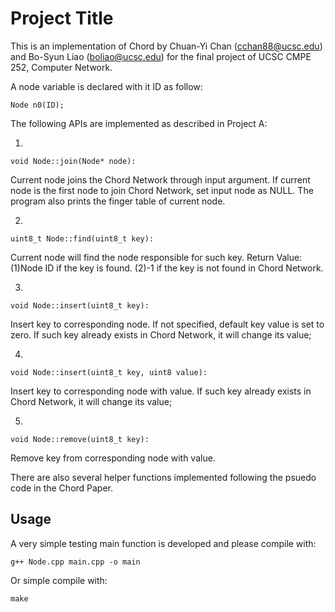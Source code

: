 # Project Title

This is an implementation of Chord by Chuan-Yi Chan (cchan88@ucsc.edu)
and Bo-Syun Liao (boliao@ucsc.edu) for the final project of UCSC 
CMPE 252, Computer Network.



A node variable is declared with it ID as follow:

    Node n0(ID);

The following APIs are implemented as described in Project A:

1.
```
void Node::join(Node* node):
```     
Current node joins the Chord Network through input argument.
If current node is the first node to join Chord Network, set input node as NULL.
The program also prints the finger table of current node.
        
2.
```
uint8_t Node::find(uint8_t key):
```     
Current node will find the node responsible for such key.
Return Value:
    (1)Node ID if the key is found.
    (2)-1 if the key is not found in Chord Network.
    
3.
```
void Node::insert(uint8_t key):
```
Insert key to corresponding node. If not specified, default key value is set to zero.
If such key already exists in Chord Network, it will change its value;

4. 
```
void Node::insert(uint8_t key, uint8 value):
```
Insert key to corresponding node with value.
If such key already exists in Chord Network, it will change its value;

5. 
```
void Node::remove(uint8_t key):
```
Remove key from corresponding node with value.

There are also several helper functions implemented following the psuedo code in the Chord Paper.

## Usage

A very simple testing main function is developed and please compile with:

    g++ Node.cpp main.cpp -o main
    
Or simple compile with:
   
    make




